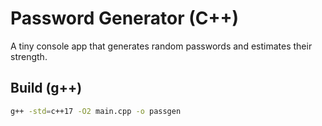 # Password Generator (C++)

A tiny console app that generates random passwords and estimates their strength.

## Build (g++)
```bash
g++ -std=c++17 -O2 main.cpp -o passgen
